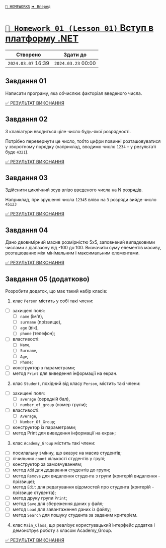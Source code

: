 ﻿[`📕 HOMEWORKS`](../README.md)  [`⏩ Вперед`](../02/README.md)

# [`📕 Homework 01 (Lesson 01)` Вступ в платформу .NET](https://lms.ithillel.ua/groups/65a65fe34c3a2d3372eef8ea/homeworks/65e9d1b3940cf5c66423f4a0)  


| Створено | Здати до |
|---|---|
| `2024.03.07` 16:39 | `2024.03.23` 00:00 |

## Завдання 01

Написати програму, яка обчислює факторіал введеного числа.

[✅ РЕЗУЛЬТАТ ВИКОНАННЯ](../../../HW01/HW01_01)

## Завдання 02

З клавіатури вводиться ціле число будь-якої розрядності.

Потрібно перевернути це число, тобто цифри повинні розташовуватися у зворотному порядку (наприклад, вводимо число `1234` – у результаті буде `4321`).

[✅ РЕЗУЛЬТАТ ВИКОНАННЯ](../../../HW01/HW01_02)

## Завдання 03

Здійснити циклічний зсув вліво введеного числа на N розрядів.

Наприклад, при зрушенні числа `12345` вліво на `3` розряди вийде число `45123`

[✅ РЕЗУЛЬТАТ ВИКОНАННЯ](../../../HW01/HW01_03)

## Завдання 04

Дано двовимірний масив розмірністю 5х5, заповнений випадковими числами з діапазону від -100 до 100. Визначити суму елементів масиву, розташованих між мінімальним і максимальним елементами.

[✅ РЕЗУЛЬТАТ ВИКОНАННЯ](../../../HW01/HW01_04)

## Завдання 05 (додатково)

Розробити додаток, що має такий набір класів:

1) клас `Person` містить у собі такі члени:  
- [ ] захищені поля:  
	- [ ] `name` (ім'я),   
	- [ ] `surname` (прізвище),  
	- [ ] `age` (вік),  
	- [ ] `phone` (телефон);  
- [ ] властивості:  
	- [ ] `Name`,  
	- [ ] `Surname`,  
	- [ ] `Age`,  
	- [ ] `Phone`; 
- [ ] конструктор з параметрами;  
- [ ] метод `Print` для виведення інформації на екран.  

2) клас `Student`, похідний від класу `Person`, містить такі члени:  
- [ ] захищені поля: 
	- [ ] `average` (середній бал),  
	- [ ] `number_of_group` (номер групи);  
- [ ] властивості:  
	- [ ] `Average`,  
	- [ ] `Number_Of_Group`;  
- [ ] конструктор із параметрами;  
- [ ] метод Print для виведення інформації на екран;

3) клас `Academy_Group` містить такі члени:  
- [ ] посилальну змінну, що вказує на масив студентів;  
- [ ] лічильник `count` кількості студентів у групі;  
- [ ] конструктор за замовчуванням;  
- [ ] метод `Add` для додавання студентів до групи;  
- [ ] метод `Remove` для видалення студента з групи (критерій видалення - прізвище);
- [ ] метод `Edit` для редагування відомостей про студента (критерій - прізвище студента);
- [ ] метод друку групи `Print`;
- [ ] метод `Save` для збереження даних у файл;
- [ ] метод `Load` для завантаження даних із файлу;
- [ ] метод `Search` для пошуку студента за заданим критерієм.

4) клас `Main_Class`, що реалізує користувацький інтерфейс додатка і демонструє роботу з класом Academy_Group.

[✅ РЕЗУЛЬТАТ ВИКОНАННЯ](../../../HW01/HW01_05)